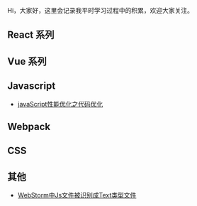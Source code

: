 Hi，大家好，这里会记录我平时学习过程中的积累，欢迎大家关注。

## React 系列

## Vue 系列

## Javascript
 - [javaScript性能优化之代码优化](https://github.com/zhoubopro/Bo-Blog/issues/1)
## Webpack

## CSS

## 其他
 - [WebStorm中Js文件被识别成Text类型文件](https://github.com/zhoubopro/Bo-Blog/issues/2)